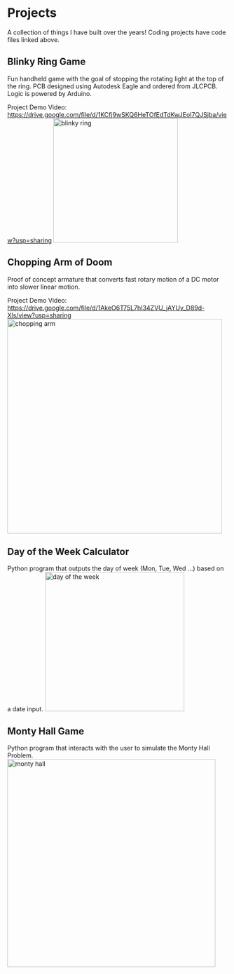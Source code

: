 # Projects
A collection of things I have built over the years! Coding projects have code files linked above.

## Blinky Ring Game
Fun handheld game with the goal of stopping the rotating light at the top of the ring. PCB designed using Autodesk Eagle and ordered from JLCPCB. Logic is powered by Arduino.

Project Demo Video: https://drive.google.com/file/d/1KCfj9wSKQ6HeTOfEdTdKwJEoI7QJSjba/view?usp=sharing
<img width="284" alt="blinky ring" src="https://user-images.githubusercontent.com/53913125/178170458-9f61d548-390b-426e-92a7-8513885b45a0.PNG">

## Chopping Arm of Doom
Proof of concept armature that converts fast rotary motion of a DC motor into slower linear motion.

Project Demo Video: https://drive.google.com/file/d/1AkeO6T75L7hI34ZVU_jAYUv_D89d-Xls/view?usp=sharing
<img width="490" alt="chopping arm" src="https://user-images.githubusercontent.com/53913125/178171226-d397e813-a09a-4e64-b031-42acd8564302.PNG">

## Day of the Week Calculator
Python program that outputs the day of week (Mon, Tue, Wed ...) based on a date input.
<img width="318" alt="day of the week" src="https://user-images.githubusercontent.com/53913125/178192178-380121f9-48a4-43b2-bce8-7670b25766a1.PNG">

## Monty Hall Game
Python program that interacts with the user to simulate the Monty Hall Problem.
<img width="475" alt="monty hall" src="https://user-images.githubusercontent.com/53913125/178192843-65886dab-991d-43d0-a782-0e578ac152e7.PNG">
